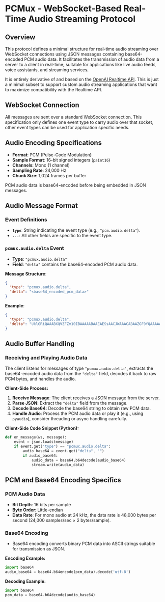 # PCMux - WebSocket-Based Real-Time Audio Streaming Protocol

## Overview

This protocol defines a minimal structure for real-time audio streaming over WebSocket connections using JSON messages containing base64-encoded PCM audio data. It facilitates the transmission of audio data from a server to a client in real-time, suitable for applications like live audio feeds, voice assistants, and streaming services.

It is entirely derivative of and based on the [OpenAI Realtime API](https://platform.openai.com/docs/guides/realtime). This is just a minimal subset to support custom audio streaming applications that want to maximize compatibility with the Realtime API.

## WebSocket Connection

All messages are sent over a standard WebSocket connection.  This specification only defines one event type to carry audio over that socket, other event types can be used for application specific needs.

## Audio Encoding Specifications

- **Format**: PCM (Pulse-Code Modulation)
- **Sample Format**: 16-bit signed integers (`paInt16`)
- **Channels**: Mono (1 channel)
- **Sampling Rate**: 24,000 Hz
- **Chunk Size**: 1,024 frames per buffer

PCM audio data is base64-encoded before being embedded in JSON messages.

## Audio Message Format

### Event Definitions

- **`type`**: String indicating the event type (e.g., `"pcm.audio.delta"`).
- **`...`**: All other fields are specific to the event type.

### `pcmux.audio.delta` Event

- **Type**: `"pcmux.audio.delta"`
- **Field**: `"delta"` contains the base64-encoded PCM audio data.

**Message Structure:**

```json
{
  "type": "pcmux.audio.delta",
  "delta": "<base64_encoded_pcm_data>"
}
```

**Example:**

```json
{
  "type": "pcmux.audio.delta",
  "delta": "UklGRiQAAABXQVZFZm10IBAAAAABAAEAESsAACJWAAACABAAZGF0YQAAAAA="
}
```

## Audio Buffer Handling

### Receiving and Playing Audio Data

The client listens for messages of type `"pcmux.audio.delta"`, extracts the base64-encoded audio data from the `"delta"` field, decodes it back to raw PCM bytes, and handles the audio.

**Client-Side Process:**

1. **Receive Message**: The client receives a JSON message from the server.
2. **Parse JSON**: Extract the `"delta"` field from the message.
3. **Decode Base64**: Decode the base64 string to obtain raw PCM data.
4. **Handle Audio**: Process the PCM audio data or play it (e.g., using `pyaudio`), consider threading or async handling carefully.

**Client-Side Code Snippet (Python):**

```python
def on_message(ws, message):
    event = json.loads(message)
    if event.get("type") == "pcmux.audio.delta":
        audio_base64 = event.get("delta", "")
        if audio_base64:
            audio_data = base64.b64decode(audio_base64)
            stream.write(audio_data)
```

## PCM and Base64 Encoding Specifics

### PCM Audio Data

- **Bit Depth**: 16 bits per sample
- **Byte Order**: Little-endian
- **Data Rate**: For mono audio at 24 kHz, the data rate is 48,000 bytes per second (24,000 samples/sec × 2 bytes/sample).

### Base64 Encoding

- Base64 encoding converts binary PCM data into ASCII strings suitable for transmission as JSON.

**Encoding Example:**

```python
import base64
audio_base64 = base64.b64encode(pcm_data).decode('utf-8')
```

**Decoding Example:**

```python
import base64
pcm_data = base64.b64decode(audio_base64)
```
